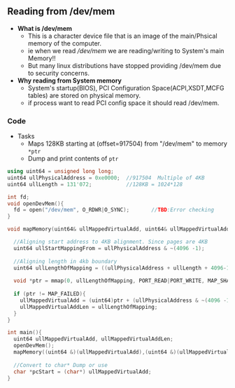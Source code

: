 ## Reading from /dev/mem
- **What is /dev/mem**
  - This is a character device file that is an image of the main/Phsical memory of the computer.
  - ie when we read */dev/mem* we are reading/writing to System's main Memory!!
  - But many linux distributions have stopped providing /dev/mem due to security concerns.
- **Why reading from System memory**
  - System's startup(BIOS), PCI Configuration Space(ACPI,XSDT,MCFG tables) are stored on physical memory.
  - if process want to read PCI config space it should read /dev/mem.

### Code
- Tasks
  - Maps 128KB starting at (offset=917504) from "/dev/mem" to memory `*ptr`
  - Dump and print contents of `ptr`

```c++
using uint64 = unsigned long long;
uint64 ullPhysicalAddress = 0xe0000;  //917504  Multiple of 4KB
uint64 ullLength = 131'072;           //128KB = 1024*128

int fd;
void openDevMem(){
  fd = open("/dev/mem", O_RDWR|O_SYNC);       //TBD:Error checking
}

void mapMemory(uint64& ullMappedVirtualAdd, uint64& ullMappedVirtualAddLen){

  //Aligning start address to 4KB alignment. Since pages are 4KB
  uint64 ullStartMappingFrom = ullPhysicalAddress & ~(4096 -1);
  
  //Aligning length in 4kb boundary
  uint64 ullLengthOfMapping = ((ullPhysicalAddress + ullLength + 4096-1) & ~(4096 -1) - ullPhysicalAddress;
  
  void *ptr = mmap(0, ullLengthOfMapping, PORT_READ|PORT_WRITE, MAP_SHARED, fd, ullStartMappingFrom);
  
  if (ptr != MAP_FAILED){
    ullMappedVirtualAdd = (uint64)ptr + (ullPhysicalAddress & ~(4096 -1));  
    ullMappedVirtualAddLen = ullLengthOfMapping;
  }
}

int main(){
  uint64 ullMappedVirtualAdd, ullMappedVirtualAddLen;
  openDevMem();
  mapMemory((uint64 &)(ullMappedVirtualAdd),(uint64 &)(ullMappedVirtualAddLen));
  
  //Convert to char* Dump or use
  char *pcStart = (char*) ullMappedVirtualAdd;
}
```
